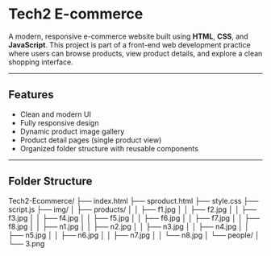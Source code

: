 # Tech2 E-commerce

A modern, responsive e-commerce website built using **HTML**, **CSS**, and **JavaScript**. This project is part of a front-end web development practice where users can browse products, view product details, and explore a clean shopping interface.

---

## Features

- Clean and modern UI
- Fully responsive design
- Dynamic product image gallery
- Product detail pages (single product view)
- Organized folder structure with reusable components

---

## Folder Structure
Tech2-Ecommerce/
├── index.html
├── sproduct.html
├── style.css
├── script.js
├── img/
│   ├── products/
│   │   ├── f1.jpg
│   │   ├── f2.jpg
│   │   ├── f3.jpg
│   │   ├── f4.jpg
│   │   ├── f5.jpg
│   │   ├── f6.jpg
│   │   ├── f7.jpg
│   │   ├── f8.jpg
│   │   ├── n1.jpg
│   │   ├── n2.jpg
│   │   ├── n3.jpg
│   │   ├── n4.jpg
│   │   ├── n5.jpg
│   │   ├── n6.jpg
│   │   ├── n7.jpg
│   │   └── n8.jpg
│   └── people/
│       └── 3.png
